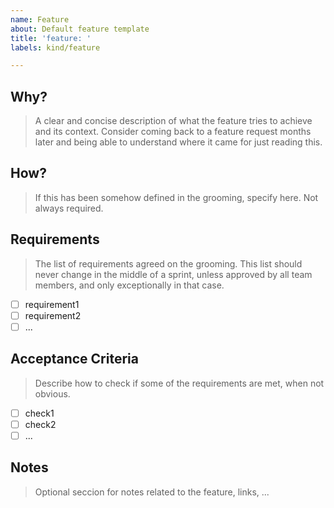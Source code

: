 ```yaml
---
name: Feature
about: Default feature template
title: 'feature: '
labels: kind/feature

---
```


## Why?

> A clear and concise description of what the feature tries to achieve and its context. Consider coming back to a feature request months later and being able to understand where it came for just reading this.

## How?

> If this has been somehow defined in the grooming, specify here. Not always required.

## Requirements

> The list of requirements agreed on the grooming. This list should never change in the middle of a sprint, unless approved by all team members, and only exceptionally in that case.

 - [ ] requirement1
 - [ ] requirement2
 - [ ] ...

## Acceptance Criteria

> Describe how to check if some of the requirements are met, when not obvious.

 - [ ] check1
 - [ ] check2
 - [ ] ...

## Notes

> Optional seccion for notes related to the feature, links, ...
